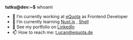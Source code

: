 **tutku@dev:~$** whoami
- 🔭 I’m currently working at [eQuota](https://equota.de) as Frontend Developer
- 🌱 I’m currently learning [Nuxt.js](https://nuxtjs.org/) , [Shell](https://www.shellscript.sh/)
- 💎 See my portfolio on [LinkedIn](https://www.linkedin.com/in/tutkuucan/)
- 📫 How to reach me: [t.ucan@equota.de](mailto:t.ucan@equota.de)
